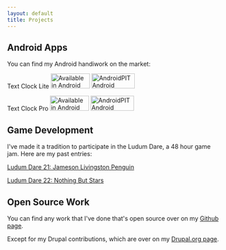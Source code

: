 ```yaml
---
layout: default
title: Projects
---
```


Android Apps
---------------

You can find my Android handiwork on the market:

Text Clock Lite <a href="http://market.android.com/details?id=ca.jvsh.textclocklite"> <img src="http://www.android.com/images/brand/45_avail_market_logo1.png" alt="Available in Android Market" width="91px" height="35px" /></a> <a href="http://www.androidpit.com/en/android/market/apps/app/ca.jvsh.textclockpro/Text-Clock-Pro"><img src="http://www.androidpit.com/img/dev/get_it_at_androidpit_bl.png" alt="AndroidPIT Android Market" width="101px" height="35px"></a>

Text Clock Pro <a href="http://market.android.com/details?id=ca.jvsh.textclockpro"> <img src="http://www.android.com/images/brand/45_avail_market_logo1.png" alt="Available in Android Market" width="91px" height="35px" /></a> <a href="http://www.androidpit.com/en/android/market/apps/app/ca.jvsh.textclocklite/Text-Clock-Lite"><img src="http://www.androidpit.com/img/dev/get_it_at_androidpit_bl.png" alt="AndroidPIT Android Market" width="101px" height="35px"></a>

Game Development
------------------

I've made it a tradition to participate in the Ludum Dare, a 48 hour game jam. Here are my past entries:<br/>

[Ludum Dare 21: Jameson Livingston Penguin](http://www.ludumdare.com/compo/ludum-dare-21/?action=preview&uid=5193)

[Ludum Dare 22: Nothing But Stars](http://www.ludumdare.com/compo/ludum-dare-22/?action=preview&uid=5193)

Open Source Work
--------------------

You can find any work that I've done that's open source over on my [Github page](https://github.com/wbobeirne).

Except for my Drupal contributions, which are over on my [Drupal.org page](http://drupal.org/user/1770846/).